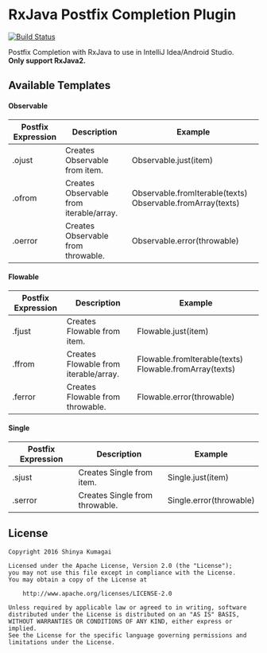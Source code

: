 # RxJava Postfix Completion Plugin
[![Build Status](https://travis-ci.org/droibit/rxjava-postfix-plugin.svg?branch=develop)](https://travis-ci.org/droibit/rxjava-postfix-plugin)

Postfix Completion with RxJava to use in IntelliJ Idea/Android Studio.  
**Only support RxJava2.**

## Available Templates

#### Observable

|Postfix Expression|Description|Example|
|------------------|-----------|-------|
|.ojust|Creates Observable from item.|Observable.just(item)|
|.ofrom|Creates Observable from iterable/array.|Observable.fromIterable(texts)  Observable.fromArray(texts)|
|.oerror|Creates Observable from throwable.|Observable.error(throwable)|

#### Flowable

|Postfix Expression|Description|Example|
|------------------|-----------|-------|
|.fjust|Creates Flowable from item.|Flowable.just(item)|
|.ffrom|Creates Flowable from iterable/array.|Flowable.fromIterable(texts)  Flowable.fromArray(texts)|
|.ferror|Creates Flowable from throwable.|Flowable.error(throwable)|

#### Single

|Postfix Expression|Description|Example|
|------------------|-----------|-------|
|.sjust|Creates Single from item.|Single.just(item)|
|.serror|Creates Single from throwable.|Single.error(throwable)|

## License

    Copyright 2016 Shinya Kumagai

    Licensed under the Apache License, Version 2.0 (the "License");
    you may not use this file except in compliance with the License.
    You may obtain a copy of the License at

        http://www.apache.org/licenses/LICENSE-2.0

    Unless required by applicable law or agreed to in writing, software
    distributed under the License is distributed on an "AS IS" BASIS,
    WITHOUT WARRANTIES OR CONDITIONS OF ANY KIND, either express or implied.
    See the License for the specific language governing permissions and
    limitations under the License.
